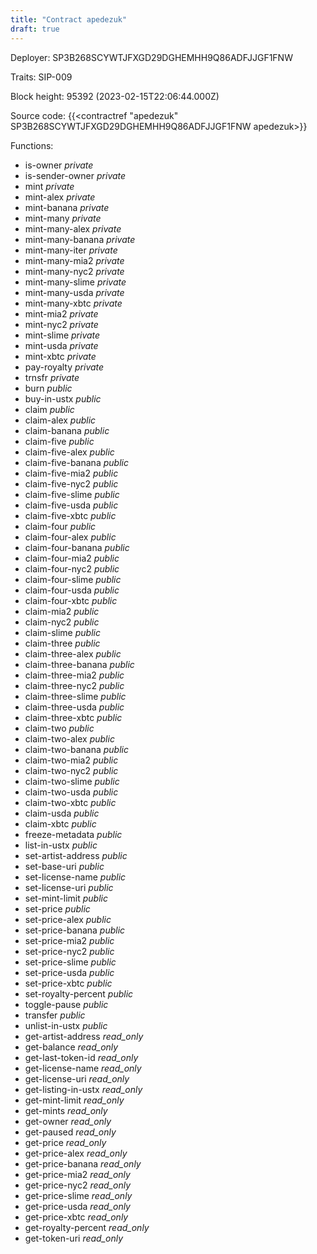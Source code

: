 ```yaml
---
title: "Contract apedezuk"
draft: true
---
```

Deployer: SP3B268SCYWTJFXGD29DGHEMHH9Q86ADFJJGF1FNW

Traits:
SIP-009 



Block height: 95392 (2023-02-15T22:06:44.000Z)

Source code: {{<contractref "apedezuk" SP3B268SCYWTJFXGD29DGHEMHH9Q86ADFJJGF1FNW apedezuk>}}

Functions:

* is-owner _private_
* is-sender-owner _private_
* mint _private_
* mint-alex _private_
* mint-banana _private_
* mint-many _private_
* mint-many-alex _private_
* mint-many-banana _private_
* mint-many-iter _private_
* mint-many-mia2 _private_
* mint-many-nyc2 _private_
* mint-many-slime _private_
* mint-many-usda _private_
* mint-many-xbtc _private_
* mint-mia2 _private_
* mint-nyc2 _private_
* mint-slime _private_
* mint-usda _private_
* mint-xbtc _private_
* pay-royalty _private_
* trnsfr _private_
* burn _public_
* buy-in-ustx _public_
* claim _public_
* claim-alex _public_
* claim-banana _public_
* claim-five _public_
* claim-five-alex _public_
* claim-five-banana _public_
* claim-five-mia2 _public_
* claim-five-nyc2 _public_
* claim-five-slime _public_
* claim-five-usda _public_
* claim-five-xbtc _public_
* claim-four _public_
* claim-four-alex _public_
* claim-four-banana _public_
* claim-four-mia2 _public_
* claim-four-nyc2 _public_
* claim-four-slime _public_
* claim-four-usda _public_
* claim-four-xbtc _public_
* claim-mia2 _public_
* claim-nyc2 _public_
* claim-slime _public_
* claim-three _public_
* claim-three-alex _public_
* claim-three-banana _public_
* claim-three-mia2 _public_
* claim-three-nyc2 _public_
* claim-three-slime _public_
* claim-three-usda _public_
* claim-three-xbtc _public_
* claim-two _public_
* claim-two-alex _public_
* claim-two-banana _public_
* claim-two-mia2 _public_
* claim-two-nyc2 _public_
* claim-two-slime _public_
* claim-two-usda _public_
* claim-two-xbtc _public_
* claim-usda _public_
* claim-xbtc _public_
* freeze-metadata _public_
* list-in-ustx _public_
* set-artist-address _public_
* set-base-uri _public_
* set-license-name _public_
* set-license-uri _public_
* set-mint-limit _public_
* set-price _public_
* set-price-alex _public_
* set-price-banana _public_
* set-price-mia2 _public_
* set-price-nyc2 _public_
* set-price-slime _public_
* set-price-usda _public_
* set-price-xbtc _public_
* set-royalty-percent _public_
* toggle-pause _public_
* transfer _public_
* unlist-in-ustx _public_
* get-artist-address _read_only_
* get-balance _read_only_
* get-last-token-id _read_only_
* get-license-name _read_only_
* get-license-uri _read_only_
* get-listing-in-ustx _read_only_
* get-mint-limit _read_only_
* get-mints _read_only_
* get-owner _read_only_
* get-paused _read_only_
* get-price _read_only_
* get-price-alex _read_only_
* get-price-banana _read_only_
* get-price-mia2 _read_only_
* get-price-nyc2 _read_only_
* get-price-slime _read_only_
* get-price-usda _read_only_
* get-price-xbtc _read_only_
* get-royalty-percent _read_only_
* get-token-uri _read_only_
